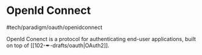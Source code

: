 # OpenId Connect
#tech/paradigm/oauth/openidconnect 

OpenId Conenct is a protocol for authenticating end-user applications, built on top of [[102-✒-drafts/oauth|OAuth2]].